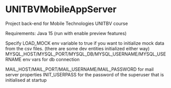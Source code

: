 # UNITBVMobileAppServer

Project back-end for Mobile Technologies UNITBV course

Requirements: Java 15 (run with enable preview features)

Specify LOAD_MOCK env variable to true if you want to initialize mock data from the csv files. (there are some dev entities initialized either way)
MYSQL_HOST/MYSQL_PORT/MYSQL_DB/MYSQL_USERNAME/MYSQL_USERNAME env vars for db connection

MAIL_HOST/MAIL_PORT/MAIL_USERNAME/MAIL_PASSWORD for mail server properties
INIT_USERPASS for the password of the superuser that is initialised at startup
